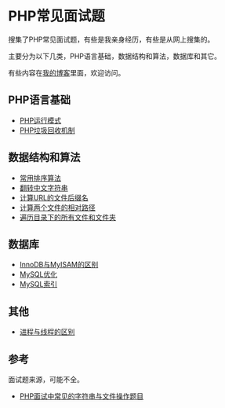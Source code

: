 # PHP常见面试题

搜集了PHP常见面试题，有些是我亲身经历，有些是从网上搜集的。

主要分为以下几类，PHP语言基础，数据结构和算法，数据库和其它。

有些内容在[我的博客](http://twei.site)里面，欢迎访问。

## PHP语言基础

- [PHP运行模式](http://twei.site/2017/07/23/PHP%E8%BF%90%E8%A1%8C%E6%A8%A1%E5%BC%8F/)
- [PHP垃圾回收机制](http://twei.site/2017/07/22/PHP%E7%9A%84%E5%9E%83%E5%9C%BE%E5%9B%9E%E6%94%B6%E6%9C%BA%E5%88%B6/)

## 数据结构和算法

- [常用排序算法](https://github.com/Twei1994/Sort-Algorithms-written-by-PHP)
- [翻转中文字符串](https://github.com/Twei1994/Common-interview-questions-in-PHP/blob/master/Data%20Structure%20And%20Algorithm/ReverseChinese.php)
- [计算URL的文件后缀名](https://github.com/Twei1994/Common-interview-questions-in-PHP/blob/master/Data%20Structure%20And%20Algorithm/GetExt.php)
- [计算两个文件的相对路径](https://github.com/Twei1994/Common-interview-questions-in-PHP/blob/master/Data%20Structure%20And%20Algorithm/getRelativePath.php)
- [遍历目录下的所有文件和文件夹](https://github.com/Twei1994/Common-interview-questions-in-PHP/blob/master/Data%20Structure%20And%20Algorithm/getFiles.php)

## 数据库

- [InnoDB与MyISAM的区别](http://twei.site/2017/07/13/InnoDB%E5%92%8CMyISAM%E7%9A%84%E5%8C%BA%E5%88%AB/)
- [MySQL优化](http://twei.site/2017/07/31/MySQL%E4%BC%98%E5%8C%96/)
- [MySQL索引](http://twei.site/2017/09/18/MySQL%E7%B4%A2%E5%BC%95%E8%AF%A6%E8%A7%A3/)

## 其他

- [进程与线程的区别](http://twei.site/2017/08/06/%E8%BF%9B%E7%A8%8B%E4%B8%8E%E7%BA%BF%E7%A8%8B%E7%9A%84%E5%8C%BA%E5%88%AB/)

## 参考

面试题来源，可能不全。

- [PHP面试中常见的字符串与文件操作题目](http://blog.phpha.com/backup/archives/1671.html)